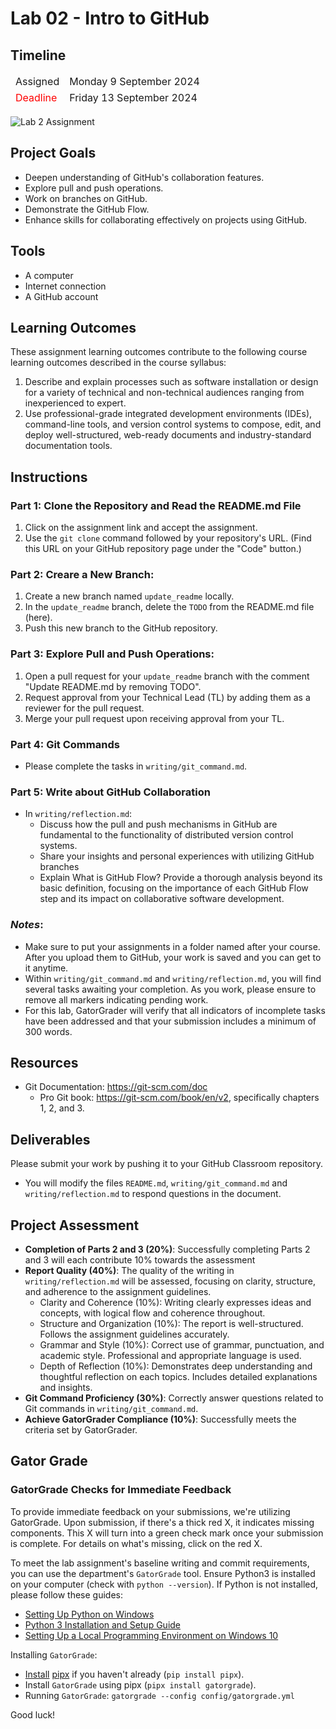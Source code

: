 
# Lab 02 - Intro to GitHub

## Timeline
<table>
  <thead>
      <td style="text-align:left;">Assigned</td>
      <td style="text-align:left;">Monday 9 September 2024</td>
  </thead>
  <tfoot>
      <td style="text-align:left; color: red;">Deadline</td>
      <td style="text-align:left;">Friday 13 September 2024</td>
  </tfoot>
</table>

![Lab 2 Assignment](https://github.com/allegheny-college-cmpsc-104-Fall-2024/lab02/blob/main/graphics/github-mark2.png)

## Project Goals
- Deepen understanding of GitHub's collaboration features.
- Explore pull and push operations.
- Work on branches on GitHub.
- Demonstrate the GitHub Flow.
- Enhance skills for collaborating effectively on projects using GitHub.

## Tools
- A computer
- Internet connection
- A GitHub account

## Learning Outcomes
These assignment learning outcomes contribute to the following course learning outcomes described in the course syllabus:

1. Describe and explain processes such as software installation or design for a variety of technical and non-technical audiences ranging from inexperienced to expert.
2. Use professional-grade integrated development environments (IDEs), command-line tools, and version control systems to compose, edit, and deploy well-structured, web-ready documents and industry-standard documentation tools.

## Instructions

### Part 1: Clone the Repository and Read the README.md File 
1. Click on the assignment link and accept the assignment.
2. Use the `git clone` command followed by your repository's URL. (Find this URL on your GitHub repository page under the "Code" button.)

### Part 2: Creare a New Branch: 
1. Create a new branch named `update_readme` locally.
2. In the `update_readme` branch, delete the `TODO` from the README.md file (here).
3. Push this new branch to the GitHub repository.

### Part 3: Explore Pull and Push Operations: 
1. Open a pull request for your `update_readme` branch with the comment "Update README.md by removing TODO".
2. Request approval from your Technical Lead (TL) by adding them as a reviewer for the pull request.
3. Merge your pull request upon receiving approval from your TL.

### Part 4: Git Commands
- Please complete the tasks in `writing/git_command.md`.

### Part 5: Write about GitHub Collaboration
- In `writing/reflection.md`:
    - Discuss how the pull and push mechanisms in GitHub are fundamental to the functionality of distributed version control systems.
    - Share your insights and personal experiences with utilizing GitHub branches
    - Explain What is GitHub Flow? Provide a thorough analysis beyond its basic definition, focusing on the importance of each GitHub Flow step and its impact on collaborative software development.

### _Notes_: 
- Make sure to put your assignments in a folder named after your course. After you upload them to GitHub, your work is saved and you can get to it anytime.
- Within `writing/git_command.md` and `writing/reflection.md`, you will find several tasks awaiting your completion. As you work, please ensure to remove all markers indicating pending work. 
- For this lab, GatorGrader will verify that all indicators of incomplete tasks have been addressed and that your submission includes a minimum of 300 words.

## Resources
- Git Documentation: https://git-scm.com/doc
    - Pro Git book: https://git-scm.com/book/en/v2, specifically chapters 1, 2, and 3. 

## Deliverables
Please submit your work by pushing it to your GitHub Classroom repository.
- You will modify the files `README.md`, `writing/git_command.md` and `writing/reflection.md` to respond questions in the document.

## Project Assessment
- **Completion of Parts 2 and 3 (20%)**: Successfully completing Parts 2 and 3 will each contribute 10% towards the assessment
- **Report Quality (40%)**: The quality of the writing in `writing/reflection.md` will be assessed, focusing on clarity, structure, and adherence to the assignment guidelines.
    - Clarity and Coherence (10%): Writing clearly expresses ideas and concepts, with logical flow and coherence throughout.
    - Structure and Organization (10%): The report is well-structured. Follows the assignment guidelines accurately.
    - Grammar and Style (10%): Correct use of grammar, punctuation, and academic style. Professional and appropriate language is used.
    - Depth of Reflection (10%): Demonstrates deep understanding and thoughtful reflection on each topics. Includes detailed explanations and insights.
- **Git Command Proficiency (30%)**: Correctly answer questions related to Git commands in `writing/git_command.md`.
- **Achieve GatorGrader Compliance (10%)**: Successfully meets the criteria set by GatorGrader.

## Gator Grade
### GatorGrade Checks for Immediate Feedback

To provide immediate feedback on your submissions, we're utilizing GatorGrade. Upon submission, if there's a thick red X, it indicates missing components. This X will turn into a green check mark once your submission is complete. For details on what's missing, click on the red X.

To meet the lab assignment's baseline writing and commit requirements, you can use the department's `GatorGrade` tool. Ensure Python3 is installed on your computer (check with `python --version`). If Python is not installed, please follow these guides:

- [Setting Up Python on Windows](https://realpython.com/lessons/python-windows-setup/)
- [Python 3 Installation and Setup Guide](https://realpython.com/installing-python/)
- [Setting Up a Local Programming Environment on Windows 10](https://www.digitalocean.com/community/tutorials/how-to-install-python-3-and-set-up-a-local-programming-environment-on-windows-10)

Installing `GatorGrade`:

- [Install](https://pipx.pypa.io/stable/) [pipx](https://pipx.pypa.io/stable/) if you haven't already (`pip install pipx`).
- Install `GatorGrade` using pipx (`pipx install gatorgrade`).
- Running `GatorGrade`:
 `gatorgrade --config config/gatorgrade.yml`

Good luck!
